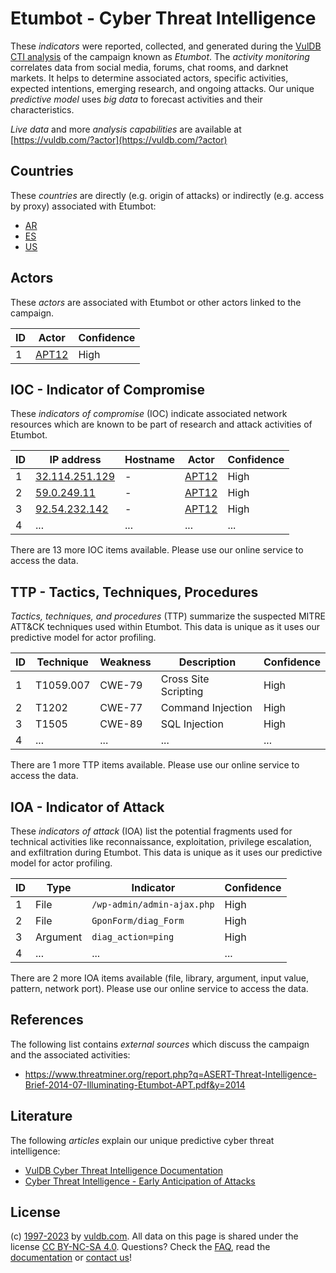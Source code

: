 # Etumbot - Cyber Threat Intelligence

These _indicators_ were reported, collected, and generated during the [VulDB CTI analysis](https://vuldb.com/?kb.cti) of the campaign known as _Etumbot_. The _activity monitoring_ correlates data from social media, forums, chat rooms, and darknet markets. It helps to determine associated actors, specific activities, expected intentions, emerging research, and ongoing attacks. Our unique _predictive model_ uses _big data_ to forecast activities and their characteristics.

_Live data_ and more _analysis capabilities_ are available at [https://vuldb.com/?actor](https://vuldb.com/?actor)

## Countries

These _countries_ are directly (e.g. origin of attacks) or indirectly (e.g. access by proxy) associated with Etumbot:

* [AR](https://vuldb.com/?country.ar)
* [ES](https://vuldb.com/?country.es)
* [US](https://vuldb.com/?country.us)

## Actors

These _actors_ are associated with Etumbot or other actors linked to the campaign.

ID | Actor | Confidence
-- | ----- | ----------
1 | [APT12](https://vuldb.com/?actor.apt12) | High

## IOC - Indicator of Compromise

These _indicators of compromise_ (IOC) indicate associated network resources which are known to be part of research and attack activities of Etumbot.

ID | IP address | Hostname | Actor | Confidence
-- | ---------- | -------- | ----- | ----------
1 | [32.114.251.129](https://vuldb.com/?ip.32.114.251.129) | - | [APT12](https://vuldb.com/?actor.apt12) | High
2 | [59.0.249.11](https://vuldb.com/?ip.59.0.249.11) | - | [APT12](https://vuldb.com/?actor.apt12) | High
3 | [92.54.232.142](https://vuldb.com/?ip.92.54.232.142) | - | [APT12](https://vuldb.com/?actor.apt12) | High
4 | ... | ... | ... | ...

There are 13 more IOC items available. Please use our online service to access the data.

## TTP - Tactics, Techniques, Procedures

_Tactics, techniques, and procedures_ (TTP) summarize the suspected MITRE ATT&CK techniques used within Etumbot. This data is unique as it uses our predictive model for actor profiling.

ID | Technique | Weakness | Description | Confidence
-- | --------- | -------- | ----------- | ----------
1 | T1059.007 | CWE-79 | Cross Site Scripting | High
2 | T1202 | CWE-77 | Command Injection | High
3 | T1505 | CWE-89 | SQL Injection | High
4 | ... | ... | ... | ...

There are 1 more TTP items available. Please use our online service to access the data.

## IOA - Indicator of Attack

These _indicators of attack_ (IOA) list the potential fragments used for technical activities like reconnaissance, exploitation, privilege escalation, and exfiltration during Etumbot. This data is unique as it uses our predictive model for actor profiling.

ID | Type | Indicator | Confidence
-- | ---- | --------- | ----------
1 | File | `/wp-admin/admin-ajax.php` | High
2 | File | `GponForm/diag_Form` | High
3 | Argument | `diag_action=ping` | High
4 | ... | ... | ...

There are 2 more IOA items available (file, library, argument, input value, pattern, network port). Please use our online service to access the data.

## References

The following list contains _external sources_ which discuss the campaign and the associated activities:

* https://www.threatminer.org/report.php?q=ASERT-Threat-Intelligence-Brief-2014-07-Illuminating-Etumbot-APT.pdf&y=2014

## Literature

The following _articles_ explain our unique predictive cyber threat intelligence:

* [VulDB Cyber Threat Intelligence Documentation](https://vuldb.com/?kb.cti)
* [Cyber Threat Intelligence - Early Anticipation of Attacks](https://www.scip.ch/en/?labs.20201022)

## License

(c) [1997-2023](https://vuldb.com/?kb.changelog) by [vuldb.com](https://vuldb.com/?kb.about). All data on this page is shared under the license [CC BY-NC-SA 4.0](https://creativecommons.org/licenses/by-nc-sa/4.0/). Questions? Check the [FAQ](https://vuldb.com/?kb.faq), read the [documentation](https://vuldb.com/?kb) or [contact us](https://vuldb.com/?contact)!
